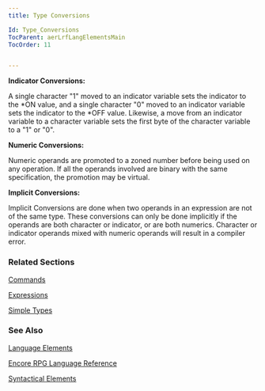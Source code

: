 ```yaml
---
title: Type Conversions

Id: Type_Conversions
TocParent: aerLrfLangElementsMain
TocOrder: 11


---
```


**Indicator Conversions:** 

A single character "1" moved to an indicator variable sets the indicator to the *ON value, and a single character "0" moved to an indicator variable sets the indicator to the *OFF value. Likewise, a move from an indicator variable to a character variable sets the first byte of the character variable to a "1" or "0". 

**Numeric Conversions:** 

Numeric operands are promoted to a zoned number before being used on any operation. If all the operands involved are binary with the same specification, the promotion may be virtual. 

**Implicit Conversions:** 

Implicit Conversions are done when two operands in an expression are not of the same type. These conversions can only be done implicitly if the operands are both character or indicator, or are both numerics. Character or indicator operands mixed with numeric operands will result in a compiler error. 

### Related Sections
[Commands](Commands.html) 

[Expressions](Expressions.html) 

[Simple Types](Simple_Types.html) 

### See Also
[Language Elements](aerLrfLangElementsMain.html)

[Encore RPG Language Reference](aerLrfLangRefMain.html)

[Syntactical Elements](aerLrfSyntacticalElementsMain.html) 
